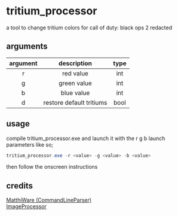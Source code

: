 # tritium_processor
a tool to change tritium colors for call of duty: black ops 2 redacted

## arguments

|  argument |           description         |     type      |
|:---------:|:-----------------------------:|:-------------:|
| r         | red value                     |       int     |
| g         | green value                   |       int     |
| b         | blue value                    |       int     |
| d         | restore default tritiums      |      bool     |

## usage

compile tritium_processor.exe and launch it with the r g b launch parameters like so;

```powershell
tritium_processor.exe -r <value> -g <value> -b <value>
```

then follow the onscreen instructions

## credits

[MatthiWare (CommandLineParser)](https://github.com/MatthiWare/CommandLineParser.Core) <br/>
[ImageProcessor](https://imageprocessor.org/)
